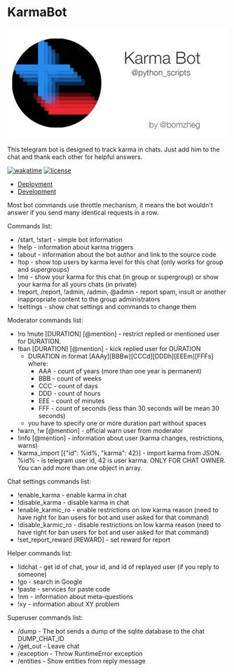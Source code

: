 # KarmaBot

![Лого проекта](./docs/pictures/gitgub_titlepic.png)

This telegram bot is designed to track karma in chats.
Just add him to the chat and thank each other for helpful answers.

[![wakatime](https://wakatime.com/badge/github/bomzheg/KarmaBot.svg)](https://wakatime.com/badge/github/bomzheg/KarmaBot)
[![license](https://img.shields.io/badge/💬-Telegram-blue)](https://t.me/KarmaBotDev)

- [Deployment](./docs/deploy_manual.md)
- [Development](./docs/development.md)

Most bot commands use throttle mechanism, it means the bot wouldn't answer if you send many identical requests in a row.

Commands list:
* /start, !start - simple bot information
* !help - information about karma triggers
* !about - information about the bot author and link to the source code
* !top - show top users by karma level for this chat (only works for group and supergroups)
* !me - show your karma for this chat (in group or supergroup) or show your karma for all yours chats (in private)
* !report, /report, !admin, /admin, @admin - report spam, insult or another inappropriate content
to the group administrators
* !settings - show chat settings and commands to change them

Moderator commands list:
* !ro !mute [DURATION] [@mention] - restrict replied or mentioned user for DURATION.
* !ban [DURATION] [@mention] - kick replied user for DURATION
  * DURATION in format [AAAy][BBBw][CCCd][DDDh][EEEm][FFFs] where:
    * AAA - count of years (more than one year is permanent)
    * BBB - count of weeks
    * CCC - count of days
    * DDD - count of hours
    * EEE - count of minutes
    * FFF - count of seconds (less than 30 seconds will be mean 30 seconds)
  * you have to specify one or more duration part without spaces
* !warn, !w [@mention] - official warn user from moderator
* !info [@mention] - information about user (karma changes, restrictions, warns)
* !karma_import [{"id": %id%, "karma": 42}] - import karma from JSON.
%id% - is telegram user id, 42 is user karma. ONLY FOR CHAT OWNER.
You can add more than one object in array.


Chat settings commands list:
* !enable_karma - enable karma in chat
* !disable_karma - disable karma in chat
* !enable_karmic_ro - enable restrictions on low karma reason
  (need to have right for ban users for bot and user asked for that command)
* !disable_karmic_ro - disable restrictions on low karma reason
  (need to have right for ban users for bot and user asked for that command)
* !set_report_reward [REWARD] - set reward for report


Helper commands list:
* !idchat - get id of chat, your id, and id of replayed user (if you reply to someone)
* !go - search in Google
* !paste - services for paste code
* !nm - information about meta-questions
* !xy - information about XY problem


Superuser commands list:
* /dump - The bot sends a dump of the sqlite database to the chat DUMP_CHAT_ID
* /get_out - Leave chat
* /exception - Throw RuntimeError exception
* /entities - Show entities from reply message
